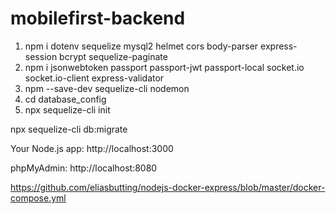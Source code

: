 # mobilefirst-backend

<!-- npm command -->
1. npm i dotenv sequelize  mysql2 helmet cors body-parser express-session bcrypt sequelize-paginate
2. npm i jsonwebtoken passport passport-jwt passport-local socket.io socket.io-client express-validator
3. npm --save-dev sequelize-cli nodemon
4. cd database_config
5. npx sequelize-cli init



<!-- For migration db -->
npx sequelize-cli db:migrate



Your Node.js app: http://localhost:3000

phpMyAdmin: http://localhost:8080



<!-- links -->
https://github.com/eliasbutting/nodejs-docker-express/blob/master/docker-compose.yml